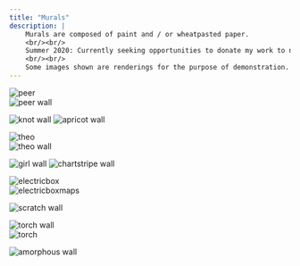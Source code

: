 ```yaml
---
title: "Murals"
description: |
    Murals are composed of paint and / or wheatpasted paper.
    <br/><br/>
    Summer 2020: Currently seeking opportunities to donate my work to non-profits. Especially in the format of public murals / paintings. Please e-mail me armentajames (at) gmail.com for more information.
    <br/><br/>
    Some images shown are renderings for the purpose of demonstration.
---
```


<div class="row">
    <div class="column">
        <img alt="peer" src="./images/peer.jpg" />
    </div>
    <div class="column">
        <img alt="peer wall" src="./images/peer_wall.jpg" />
    </div>
</div>

![knot wall](./images/knot_wall.jpg)
![apricot wall](./images/apricot.jpg)

<div class="row">
    <div class="column">
        <img alt="theo" src="./images/theo.jpg" />
    </div>
    <div class="column">
        <img alt="theo wall" src="./images/theo_wall.jpg" />
    </div>
</div>

![girl wall](./images/girl.jpg)
![chartstripe wall](./images/chartstripe_wall.jpg)

<div class="row">
    <div class="column">
        <img alt="electricbox" src="./images/electricbox.gif" />
    </div>
    <div class="column">
        <img alt="electricboxmaps" src="./images/electricbox_maps.jpg" />
    </div>
</div>

![scratch wall](./images/scratch_wall.jpg)

<div class="row">
    <div class="column">
        <img alt="torch wall" src="./images/torch_wall.jpg" />
    </div>
    <div class="column">
        <img alt="torch" src="./images/torch.jpg" />
    </div>
</div>

![amorphous wall ](./images/amorphous.jpg)
